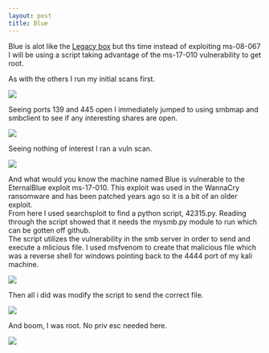 ```yaml
---
layout: post
title: Blue
---
```


<p class="message">
  Blue is alot like the <a href="https://lukej2680.github.io/2020/09/20/legacy/">Legacy box</a> but ths time instead of exploiting ms-08-067 I will be using a script taking advantage of the ms-17-010 vulnerability to get root. 
</p>

As with the others I run my initial scans first.

<img src="https://raw.githubusercontent.com/lukej2680/lukej2680.github.io/master/_images/blue/scan.png">

Seeing ports 139 and 445 open I immediately jumped to using smbmap and smbclient to see if any interesting shares are open.

<img src="https://raw.githubusercontent.com/lukej2680/lukej2680.github.io/master/_images/blue/smb_enum.png">

Seeing nothing of interest I ran a vuln scan.

<img src="https://raw.githubusercontent.com/lukej2680/lukej2680.github.io/master/_images/blue/vuln_scan.png">

And what would you know the machine named Blue is vulnerable to the EternalBlue exploit ms-17-010. This exploit was used in the WannaCry ransomware and has
been patched years ago so it is a bit of an older exploit.\
From here I used searchsploit to find a python script, 42315.py. Reading through the script showed that it needs the mysmb.py module to run which can be gotten
off github.\
The script utilizes the vulnerability in the smb server in order to send and execute a mlicious file. I used msfvenom to create that malicious file which was 
a reverse shell for windows pointing back to the 4444 port of my kali machine.

<img src="https://raw.githubusercontent.com/lukej2680/lukej2680.github.io/master/_images/blue/script.png">

Then all i did was modify the script to send the correct file.

<img src="https://raw.githubusercontent.com/lukej2680/lukej2680.github.io/master/_images/blue/mod_script.png">

And boom, I was root. No priv esc needed here.

<img src="https://raw.githubusercontent.com/lukej2680/lukej2680.github.io/master/_images/blue/root.png">

